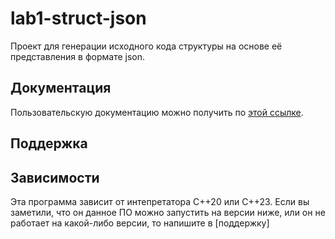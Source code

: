 # lab1-struct-json
Проект для генерации исходного кода структуры на основе её представления в формате
json.

<!--Пользовательская документация-->
## Документация
Пользовательскую документацию можно получить по [этой ссылке](./docs/html/index.html).

<!--Поддержка-->
## Поддержка

<!--зависимости-->
## Зависимости
Эта программа зависит от интепретатора C++20 или C++23. Если вы заметили, что он данное ПО можно запустить на версии ниже, или он не работает на какой-либо версии, то напишите в [поддержку]




